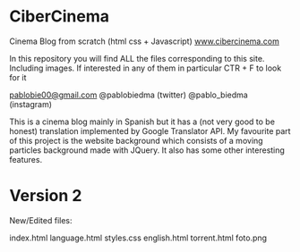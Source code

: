 # CiberCinema
Cinema Blog from scratch (html css + Javascript)
www.cibercinema.com

In this repository you will find ALL the files corresponding to this site. Including images. 
If interested in any of them in particular CTR + F to look for it 

pablobie00@gmail.com
@pablobiedma (twitter)
@pablo_biedma (instagram)

This is a cinema blog mainly in Spanish but it has a (not very good to be honest) translation implemented by Google Translator API.
My favourite part of this project is the website background which consists of a moving particles background made with JQuery.
It also has some other interesting features.


# Version 2

New/Edited files: 

index.html
language.html
styles.css
english.html
torrent.html
foto.png